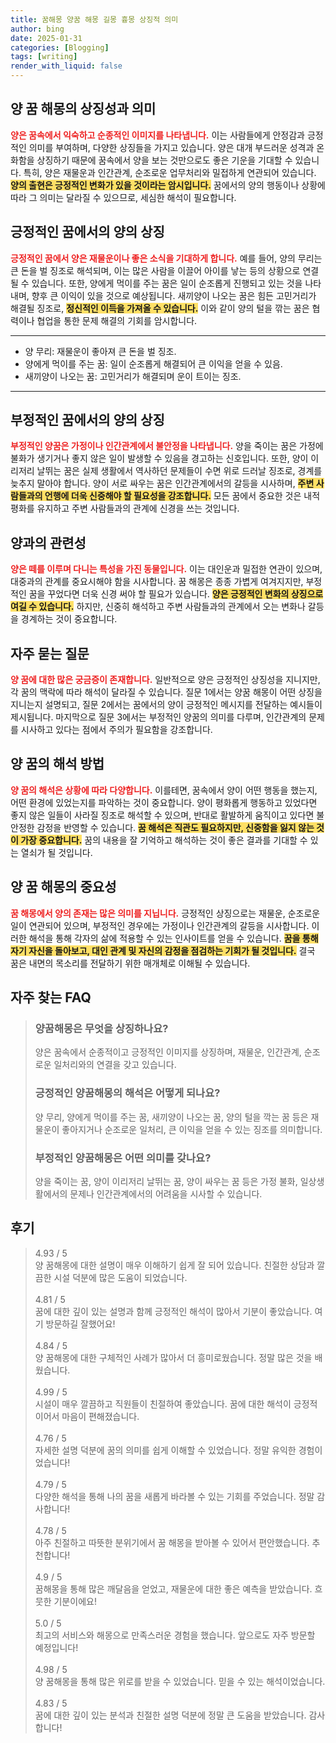 ```yaml
---
title: 꿈해몽 양꿈 해몽 길몽 흉몽 상징적 의미
author: bing
date: 2025-01-31
categories: [Blogging]
tags: [writing]
render_with_liquid: false
---
```



<h2 id='양꿈해몽의상징성'>양 꿈 해몽의 상징성과 의미</h2>

<p><b><span style="color: #ee2323;">양은 꿈속에서 익숙하고 순종적인 이미지를 나타냅니다.</span></b> 이는 사람들에게 안정감과 긍정적인 의미를 부여하며, 다양한 상징들을 가지고 있습니다. 양은 대개 부드러운 성격과 온화함을 상징하기 때문에 꿈속에서 양을 보는 것만으로도 좋은 기운을 기대할 수 있습니다. 특히, 양은 재물운과 인간관계, 순조로운 업무처리와 밀접하게 연관되어 있습니다. <b><span style="background-color: #ffe066;">양의 출현은 긍정적인 변화가 있을 것이라는 암시입니다.</span></b> 꿈에서의 양의 행동이나 상황에 따라 그 의미는 달라질 수 있으므로, 세심한 해석이 필요합니다.</p>

<h2 id='긍정적인꿈양의상징'>긍정적인 꿈에서의 양의 상징</h2>

<p><b><span style="color: #ee2323;">긍정적인 꿈에서 양은 재물운이나 좋은 소식을 기대하게 합니다.</span></b> 예를 들어, 양의 무리는 큰 돈을 벌 징조로 해석되며, 이는 많은 사람을 이끌어 아이를 낳는 등의 상황으로 연결될 수 있습니다. 또한, 양에게 먹이를 주는 꿈은 일이 순조롭게 진행되고 있는 것을 나타내며, 향후 큰 이익이 있을 것으로 예상됩니다. 새끼양이 나오는 꿈은 힘든 고민거리가 해결될 징조로, <b><span style="background-color: #ffe066;">정신적인 이득을 가져올 수 있습니다.</span></b> 이와 같이 양의 털을 깎는 꿈은 협력이나 협업을 통한 문제 해결의 기회를 암시합니다.</p>

<hr />

<ul>
    <li>양 무리: 재물운이 좋아져 큰 돈을 벌 징조.</li>
    <li>양에게 먹이를 주는 꿈: 일이 순조롭게 해결되어 큰 이익을 얻을 수 있음.</li>
    <li>새끼양이 나오는 꿈: 고민거리가 해결되며 운이 트이는 징조.</li>
</ul>

<hr />

<h2 id='부정적인꿈양의상징'>부정적인 꿈에서의 양의 상징</h2>

<p><b><span style="color: #ee2323;">부정적인 양꿈은 가정이나 인간관계에서 불안정을 나타냅니다.</span></b> 양을 죽이는 꿈은 가정에 불화가 생기거나 좋지 않은 일이 발생할 수 있음을 경고하는 신호입니다. 또한, 양이 이리저리 날뛰는 꿈은 실제 생활에서 역사하던 문제들이 수면 위로 드러날 징조로, 경계를 늦추지 말아야 합니다. 양이 서로 싸우는 꿈은 인간관계에서의 갈등을 시사하며, <b><span style="background-color: #ffe066;">주변 사람들과의 언행에 더욱 신중해야 할 필요성을 강조합니다.</span></b> 모든 꿈에서 중요한 것은 내적 평화를 유지하고 주변 사람들과의 관계에 신경을 쓰는 것입니다.</p>

<h2 id='양과의관계'>양과의 관련성</h2>

<p><b><span style="color: #ee2323;">양은 떼를 이루며 다니는 특성을 가진 동물입니다.</span></b> 이는 대인운과 밀접한 연관이 있으며, 대중과의 관계를 중요시해야 함을 시사합니다. 꿈 해몽은 종종 가볍게 여겨지지만, 부정적인 꿈을 꾸었다면 더욱 신경 써야 할 필요가 있습니다. <b><span style="background-color: #ffe066;">양은 긍정적인 변화의 상징으로 여길 수 있습니다.</span></b> 하지만, 신중히 해석하고 주변 사람들과의 관계에서 오는 변화나 갈등을 경계하는 것이 중요합니다.</p>

<h2 id='자주 묻는 질문'>자주 묻는 질문</h2>

<p><b><span style="color: #ee2323;">양 꿈에 대한 많은 궁금증이 존재합니다.</span></b> 일반적으로 양은 긍정적인 상징성을 지니지만, 각 꿈의 맥락에 따라 해석이 달라질 수 있습니다. 질문 1에서는 양꿈 해몽이 어떤 상징을 지니는지 설명되고, 질문 2에서는 꿈에서의 양이 긍정적인 메시지를 전달하는 예시들이 제시됩니다. 마지막으로 질문 3에서는 부정적인 양꿈의 의미를 다루며, 인간관계의 문제를 시사하고 있다는 점에서 주의가 필요함을 강조합니다.</p>

<h2 id='양꿈의해석'>양 꿈의 해석 방법</h2>

<p><b><span style="color: #ee2323;">양 꿈의 해석은 상황에 따라 다양합니다.</span></b> 이를테면, 꿈속에서 양이 어떤 행동을 했는지, 어떤 환경에 있었는지를 파악하는 것이 중요합니다. 양이 평화롭게 행동하고 있었다면 좋지 않은 일들이 사라질 징조로 해석할 수 있으며, 반대로 활발하게 움직이고 있다면 불안정한 감정을 반영할 수 있습니다. <b><span style="background-color: #ffe066;">꿈 해석은 직관도 필요하지만, 신중함을 잃지 않는 것이 가장 중요합니다.</span></b> 꿈의 내용을 잘 기억하고 해석하는 것이 좋은 결과를 기대할 수 있는 열쇠가 될 것입니다.</p>

<h2 id='결론'>양 꿈 해몽의 중요성</h2>

<p><b><span style="color: #ee2323;">꿈 해몽에서 양의 존재는 많은 의미를 지닙니다.</span></b> 긍정적인 상징으로는 재물운, 순조로운 일이 연관되어 있으며, 부정적인 경우에는 가정이나 인간관계의 갈등을 시사합니다. 이러한 해석을 통해 각자의 삶에 적용할 수 있는 인사이트를 얻을 수 있습니다. <b><span style="background-color: #ffe066;">꿈을 통해 자기 자신을 돌아보고, 대인 관계 및 자신의 감정을 점검하는 기회가 될 것입니다.</span></b> 결국 꿈은 내면의 목소리를 전달하기 위한 매개체로 이해될 수 있습니다.</p>


<h2 id='자주_찾는_FAQ'>자주 찾는 FAQ</h2>
<div itemscope="" itemtype="https://schema.org/FAQPage"> 
<blockquote> 
<div itemscope="" itemprop="mainEntity" itemtype="https://schema.org/Question"> 
<h3 itemprop="name">양꿈해몽은 무엇을 상징하나요?</h3> 
<div itemscope="" itemprop="acceptedAnswer" itemtype="https://schema.org/Answer"> 
<span itemprop="text"> 
<p>양은 꿈속에서 순종적이고 긍정적인 이미지를 상징하며, 재물운, 인간관계, 순조로운 일처리와의 연결을 갖고 있습니다.</p> 
</span> 
</div> 
</div> 
<div itemscope="" itemprop="mainEntity" itemtype="https://schema.org/Question"> 
<h3 itemprop="name">긍정적인 양꿈해몽의 해석은 어떻게 되나요?</h3> 
<div itemscope="" itemprop="acceptedAnswer" itemtype="https://schema.org/Answer"> 
<span itemprop="text"> 
<p>양 무리, 양에게 먹이를 주는 꿈, 새끼양이 나오는 꿈, 양의 털을 깍는 꿈 등은 재물운이 좋아지거나 순조로운 일처리, 큰 이익을 얻을 수 있는 징조를 의미합니다.</p> 
</span> 
</div> 
</div> 
<div itemscope="" itemprop="mainEntity" itemtype="https://schema.org/Question"> 
<h3 itemprop="name">부정적인 양꿈해몽은 어떤 의미를 갖나요?</h3> 
<div itemscope="" itemprop="acceptedAnswer" itemtype="https://schema.org/Answer"> 
<span itemprop="text"> 
<p>양을 죽이는 꿈, 양이 이리저리 날뛰는 꿈, 양이 싸우는 꿈 등은 가정 불화, 일상생활에서의 문제나 인간관계에서의 어려움을 시사할 수 있습니다.</p> 
</span> 
</div> 
</div> 
</blockquote> 
</div>
<h2 id='후기'>후기</h2>
<div itemscope itemtype="https://schema.org/Product">
  <blockquote>
  <div itemprop="review" itemscope itemtype="https://schema.org/Review">
      <div itemprop="reviewRating" itemscope itemtype="https://schema.org/Rating"> <span itemprop="ratingValue">4.93</span> / <span itemprop="bestRating">5</span> </div>
      <span itemprop="reviewBody">양 꿈해몽에 대한 설명이 매우 이해하기 쉽게 잘 되어 있습니다. 친절한 상담과 깔끔한 시설 덕분에 많은 도움이 되었습니다.</span>
  </div>
  <br>
  <div itemprop="review" itemscope itemtype="https://schema.org/Review">
      <div itemprop="reviewRating" itemscope itemtype="https://schema.org/Rating"> <span itemprop="ratingValue">4.81</span> / <span itemprop="bestRating">5</span> </div>
      <span itemprop="reviewBody">꿈에 대한 깊이 있는 설명과 함께 긍정적인 해석이 많아서 기분이 좋았습니다. 여기 방문하길 잘했어요!</span>
  </div>
  <br>
  <div itemprop="review" itemscope itemtype="https://schema.org/Review">
      <div itemprop="reviewRating" itemscope itemtype="https://schema.org/Rating"> <span itemprop="ratingValue">4.84</span> / <span itemprop="bestRating">5</span> </div>
      <span itemprop="reviewBody">양 꿈해몽에 대한 구체적인 사례가 많아서 더 흥미로웠습니다. 정말 많은 것을 배웠습니다.</span>
  </div>
  <br>
  <div itemprop="review" itemscope itemtype="https://schema.org/Review">
      <div itemprop="reviewRating" itemscope itemtype="https://schema.org/Rating"> <span itemprop="ratingValue">4.99</span> / <span itemprop="bestRating">5</span> </div>
      <span itemprop="reviewBody">시설이 매우 깔끔하고 직원들이 친절하여 좋았습니다. 꿈에 대한 해석이 긍정적이어서 마음이 편해졌습니다.</span>
  </div>
  <br>
  <div itemprop="review" itemscope itemtype="https://schema.org/Review">
      <div itemprop="reviewRating" itemscope itemtype="https://schema.org/Rating"> <span itemprop="ratingValue">4.76</span> / <span itemprop="bestRating">5</span> </div>
      <span itemprop="reviewBody">자세한 설명 덕분에 꿈의 의미를 쉽게 이해할 수 있었습니다. 정말 유익한 경험이었습니다!</span>
  </div>
  <br>
  <div itemprop="review" itemscope itemtype="https://schema.org/Review">
      <div itemprop="reviewRating" itemscope itemtype="https://schema.org/Rating"> <span itemprop="ratingValue">4.79</span> / <span itemprop="bestRating">5</span> </div>
      <span itemprop="reviewBody">다양한 해석을 통해 나의 꿈을 새롭게 바라볼 수 있는 기회를 주었습니다. 정말 감사합니다!</span>
  </div>
  <br>
  <div itemprop="review" itemscope itemtype="https://schema.org/Review">
      <div itemprop="reviewRating" itemscope itemtype="https://schema.org/Rating"> <span itemprop="ratingValue">4.78</span> / <span itemprop="bestRating">5</span> </div>
      <span itemprop="reviewBody">아주 친절하고 따뜻한 분위기에서 꿈 해몽을 받아볼 수 있어서 편안했습니다. 추천합니다!</span>
  </div>
  <br>
  <div itemprop="review" itemscope itemtype="https://schema.org/Review">
      <div itemprop="reviewRating" itemscope itemtype="https://schema.org/Rating"> <span itemprop="ratingValue">4.9</span> / <span itemprop="bestRating">5</span> </div>
      <span itemprop="reviewBody">꿈해몽을 통해 많은 깨달음을 얻었고, 재물운에 대한 좋은 예측을 받았습니다. 흐뭇한 기분이에요!</span>
  </div>
  <br>
  <div itemprop="review" itemscope itemtype="https://schema.org/Review">
      <div itemprop="reviewRating" itemscope itemtype="https://schema.org/Rating"> <span itemprop="ratingValue">5.0</span> / <span itemprop="bestRating">5</span> </div>
      <span itemprop="reviewBody">최고의 서비스와 해몽으로 만족스러운 경험을 했습니다. 앞으로도 자주 방문할 예정입니다!</span>
  </div>
  <br>
  <div itemprop="review" itemscope itemtype="https://schema.org/Review">
      <div itemprop="reviewRating" itemscope itemtype="https://schema.org/Rating"> <span itemprop="ratingValue">4.98</span> / <span itemprop="bestRating">5</span> </div>
      <span itemprop="reviewBody">양 꿈해몽을 통해 많은 위로를 받을 수 있었습니다. 믿을 수 있는 해석이었습니다.</span>
  </div>
  <br>
  <div itemprop="review" itemscope itemtype="https://schema.org/Review">
      <div itemprop="reviewRating" itemscope itemtype="https://schema.org/Rating"> <span itemprop="ratingValue">4.83</span> / <span itemprop="bestRating">5</span> </div>
      <span itemprop="reviewBody">꿈에 대한 깊이 있는 분석과 친절한 설명 덕분에 정말 큰 도움을 받았습니다. 감사합니다!</span>
  </div>
  </blockquote>
</div>
